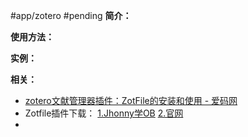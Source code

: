 #app/zotero  #pending 
**简介：**


**使用方法：**


**实例：**


**相关：**
* [zotero文献管理器插件：ZotFile的安装和使用 - 爱码网](https://www.likecs.com/show-205213214.html)
* Zotfile插件下载： [1.Jhonny学OB](https://share.weiyun.com/azpmjkiX ) [2.官网](http://zotfile.com/)
* 